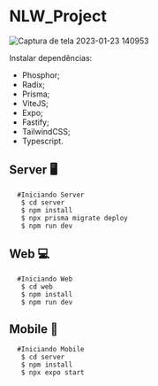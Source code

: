 # NLW_Project

<img>![Captura de tela 2023-01-23 140953](https://user-images.githubusercontent.com/112342764/214106431-1df1c128-e6d6-47c1-958c-c5441bf45bd5.png)

Instalar dependências: 
  * Phosphor; 
  * Radix; 
  * Prisma; 
  * ViteJS; 
  * Expo;
  * Fastify;
  * TailwindCSS; 
  * Typescript.

## Server 🖥️
```
  #Iniciando Server
   $ cd server
   $ npm install
   $ npx prisma migrate deploy
   $ npm run dev
```
## Web 💻
```
  #Iniciando Web
   $ cd web
   $ npm install
   $ npm run dev
```
## Mobile 📱
```
  #Iniciando Mobile
   $ cd server
   $ npm install
   $ npx expo start
```
  
